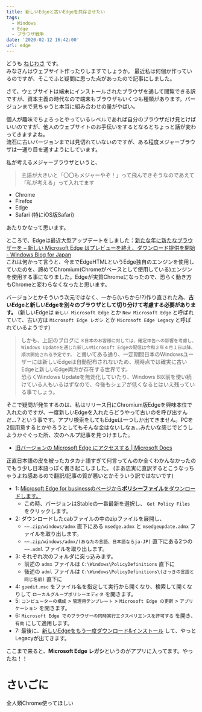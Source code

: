 ```yaml
---
title: 新しいEdgeと古いEdgeを共存させたい
tags:
  - Windows
  - Edge
  - ブラウザ戦争
date: '2020-02-12 16:42:00'
url: edge
---
```


どうも [ねじわさ](https://nzws.me) です。  
みなさんはウェブサイト作ったりしますでしょうか。
最近私は何個か作っているのですが、そこでふと疑問に思った点があったので記事にしました。

さて、ウェブサイトは端末にインストールされたブラウザを通して閲覧できる訳ですが、資本主義の時代なので端末もブラウザもいくつも種類があります。バージョンまで見ちゃうと本当に組み合わせの量がやばい。

個人が趣味でちょろっとやっているレベルであれば自分のブラウザだけ見とけばいいのですが、他人のウェブサイトのお手伝いをするとなるとちょっと話が変わってきますよね。  
流石に古いバージョンまでは見切れていないのですが、ある程度メジャーブラウザは一通り目を通すようにしています。

私が考えるメジャーブラウザというと、

> 主語が大きいと「〇〇もメジャーやぞ！」って飛んできそうなのであえて「私が考える」って入れてます

- Chrome
- Firefox
- Edge
- Safari (特にiOS版Safari)

あたりかなって思います。

ところで、Edgeは最近大型アップデートをしました：[新たな年に新たなブラウザーを – 新しい Microsoft Edge はプレビューを終え、ダウンロード提供を開始 - Windows Blog for Japan](https://blogs.windows.com/japan/2020/01/16/new-year-new-browser-the-new-microsoft-edge-is-out-of-preview-and-now-available-for-download/)   
これは何かって言うと、今までEdgeHTMLというEdge独自のエンジンを使用していたのを、諦めてChromium(Chromeがベースとして使用している)エンジンを使用する事になりました。Edgeが実質Chromeになったので、恐らく動き方もChromeと変わらなくなったと思います。   

バージョンとかそういう次元ではなく、一から(いちから!?)作り直された為、**古いEdgeと新しいEdgeを別々のブラウザとして切り分けて考慮する必要があります。** (新しいEdgeは `新しい Microsoft Edge` とか `New Microsoft Edge` と呼ばれていて、古い方は `Microsoft Edge レガシ` とか `Microsoft Edge Legacy` と呼ばれているようです)

> しかも、上記のブログに `※日本のお客様に対しては、確定申告への影響を考慮し、Windows Updateを通じた新しいMicrosoft Edgeの配信は令和２年４月１日以降、順次開始される予定です。` と書いてある通り、一定期間日本のWindowsユーザーには新しいEdgeは自動配布されないため、現時点では確実に古いEdgeと新しいEdge両方が存在する世界です。  
> 恐らくWindows Updateを無効化していたり、Windows 8以前を使い続けている人もいるはずなので、今後もシェアが低くなるとはいえ残っている事でしょう。

そこで疑問が発生するのは、私はリリース日にChromium版Edgeを興味本位で入れたのですが、一度新しいEdgeを入れたらどうやって古いのを呼び出すんだ...？という事です。アプリ検索をしてもEdgeは一つしか出てきません。PCを2個用意するとかやろうとしてもそんな金はないしなぁ...みたいな感じでどうしようかぐぐった所、次のヘルプ記事を見つけました。

- [旧バージョンの Microsoft Edge にアクセスする | Microsoft Docs](https://docs.microsoft.com/ja-jp/deployedge/microsoft-edge-sysupdate-access-old-edge)

正直日本語の皮を被ったカタカナ語すぎて何言ってんのか全くわかんなかったのでもう少し日本語っぽく書き起こしました。
(まあ忠実に直訳するとこうなっちゃうよね感あるので翻訳/記事の質が悪いとかそういう訳ではないです)

- 1: [Microsoft Edge for businessのページから**ポリシーファイル**をダウンロードします。](https://www.microsoft.com/en-us/edge/business/download)
  - この時、バージョンはStableの一番最新を選択し、 `Get Policy Files` をクリックします。
- 2: ダウンロードしたcabファイルの中のzipファイルを展開し、
  - `~~.zip/windows/admx` 直下にある `msedge.admx` と `msedgeupdate.admx` ファイルを取り出します。
  - `~~.zip/windows/admx/(あなたの言語、日本語ならja-JP)` 直下にある2つの `~~.adml` ファイルを取り出します。
- 3: それぞれ次のフォルダに突っ込みます。
  - 前述の `admx` ファイルは `C:\Windows\PolicyDefinitions` 直下に
  - 後述の `adml` ファイルは `C:\Windows\PolicyDefinitions\(さっきの言語と同じ名前)` 直下に
- 4: `gpedit.msc` をファイル名を指定して実行から開くなり、検索して開くなりして `ローカルグループポリシーエディタ` を開きます。
- 5: `コンピューターの構成` > `管理用テンプレート` > `Microsoft Edge の更新` > `アプリケーション` を開きます。
- 6: `Microsoft Edge でのブラウザーの同時実行エクスペリエンスを許可する` を開き、 `有効` にして適用します。
- 7: 最後に、[新しいEdgeをもう一度ダウンロード&インストール](https://www.microsoft.com/en-us/edge) して、やっとLegacyが出てきます。

ここまで来ると、**Microsoft Edge レガシ**というのがアプリに入ってます。やったね！！

# さいごに

全人類Chrome使ってほしい
